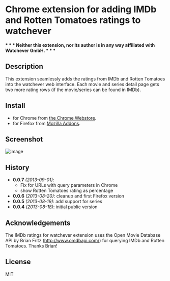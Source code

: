 # Chrome extension for adding IMDb and Rotten Tomatoes ratings to watchever
__* * * Neither this extension, nor its author is in any way affiliated with Watchever GmbH. * * *__

## Description
This extension seamlessly adds the ratings from IMDb and Rotten Tomatoes into the watchever web interface.
Each movie and series detail page gets two more rating rows (if the movie/series can be found in IMDb).

## Install
* for Chrome from [the Chrome Webstore](https://chrome.google.com/webstore/detail/imdb-ratings-for-watcheve/foobflajciachdjffhabgjfnommkpibb/).
* for Firefox from [Mozilla Addons](https://addons.mozilla.org/en-US/firefox/addon/imdb-ratings-for-watchever/).

## Screenshot

![image](https://raw.github.com/joscha/watchever-imdb-ratings/master/artwork/screenshot.png)

## History
* **0.0.7** _(2013-09-01)_:
	* Fix for URLs with query parameters in Chrome
	* show Rotten Tomatoes rating as percentage
* **0.0.6** _(2013-08-20)_: cleanup and first Firefox version
* **0.0.5** _(2013-08-19)_: add support for series
* **0.0.4** _(2013-08-18)_: initial public version

## Acknowledgements
The IMDb ratings for watchever extension uses the Open Movie Database API by Brian Fritz (http://www.omdbapi.com/) for querying IMDb and Rotten Tomatoes. Thanks Brian!

## License
MIT
